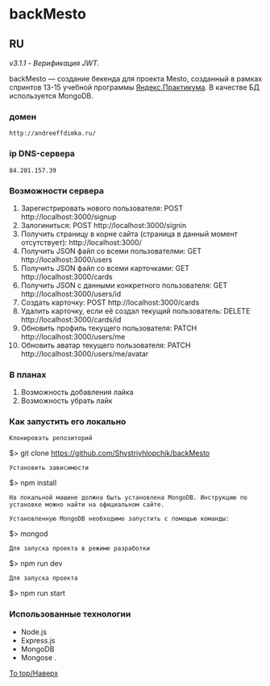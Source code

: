 # backMesto
## RU

_v3.1.1 - Верификация JWT._

backMesto &mdash; создание бекенда для проекта Mesto, созданный в рамках спринтов 13-15 учебной программы [Яндекс.Практикума](https://praktikum.yandex.ru/profile/web-developer/). В качестве БД используется MongoDB.

### домен
    http://andreeffdimka.ru/

### ip DNS-сервера
    84.201.157.39

### Возможности сервера
1. Зарегистрировать нового пользователя: POST http://localhost:3000/signup 
2. Залогиниться: POST http://localhost:3000/signin 
3. Получить страницу в корне сайта (страница в данный момент отсутствует): http://localhost:3000/
4. Получить JSON файл со всеми пользователми: GET http://localhost:3000/users
5. Получить JSON файл со всеми карточками: GET http://localhost:3000/cards
6. Получить JSON с данными конкретного пользователя: GET http://localhost:3000/users/id
7. Создать карточку: POST http://localhost:3000/cards
8. Удалить карточку, если её создал текущий пользователь: DELETE http://localhost:3000/cards/id
9. Обновить профиль текущего пользователя: PATCH http://localhost:3000/users/me
10. Обновить аватар текущего пользователя: PATCH http://localhost:3000/users/me/avatar

### В планах
1. Возможность добавления лайка
2. Возможность убрать лайк


### Как запустить его локально

    Клонировать репозиторий

$> git clone https://github.com/Shystriyhlopchik/backMesto

    Установить зависимости

$> npm install

    На локальной машине должна быть установлена MongoDB. Инструкцию по установке можно найти на официальном сайте.    

    Установленную MongoDB необходимо запустить с помощью команды:

$> mongod

    Для запуска проекта в режиме разработки

$> npm run dev

    Для запуска проекта

$> npm run start


### Использованные технологии
+ Node.js
+ Express.js
+ MongoDB
+ Mongose
.


[To top/Наверх](#backMesto)
